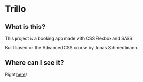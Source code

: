 # Trillo

## What is this?

This project is a booking app made with CSS Flexbox and SASS.

Built based on the Advanced CSS course by Jonas Schmedtmann.

## Where can I see it?

Right [here](https://mfigueira.github.io/trillo/)!
